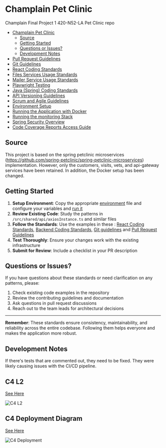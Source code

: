 # Champlain Pet Clinic

Champlain Final Project 1 420-N52-LA Pet Clinic repo

- [Champlain Pet Clinic](#champlain-pet-clinic)
  - [Source](#source)
  - [Getting Started](#getting-started)
  - [Questions or Issues?](#questions-or-issues)
  - [Development Notes](#development-notes)
- [Pull Request Guidelines](docs/pull-requests.md)
- [Git Guidelines](docs/git-tips.md)
- [React Coding Standards](docs/react-coding-standards.md)
- [Files Services Usage Standards](docs/files-service-usage.md)
- [Mailer Service Usage Standards](docs/mailer-service-usage.md)
- [Playwright Testing](docs/playwright-testing.md)
- [Java (Spring) Coding Standards](docs/java-coding-standards.md)
- [API Versioning Guidelines](docs/api-versioning.md)
- [Scrum and Agile Guidelines](docs/scrum-agile.md)
- [Environment Setup](docs/environment.md)
- [Running the Application with Docker](docs/running-project.md)
- [Running the monitoring Stack](docs/run-monitoring.md)
- [Spring Security Overview](docs/Spring%20Security.md)
- [Code Coverage Reports Access Guide](docs/code-coverage-reports.md)

## Source

This project is based on the spring petclinic microservices (https://github.com/spring-petclinic/spring-petclinic-microservices) implementation.
However, only the customers, visits, vets, and api-gateway services have been retained. In addition, the
Docker setup has been changed.

## Getting Started

1. **Setup Environment**: Copy the appropriate [environment](docs/environment.md) file and configure your variables and [run it](docs/running-project.md)
2. **Review Existing Code**: Study the patterns in `/src/shared/api/axiosInstance.ts` and similar files
3. **Follow the Standards**: Use the examples in these : [React Coding Standards](docs/react-coding-standards.md), [Backend Coding Standards](docs/java-coding-standards.md), [Git guidelines](docs/git-tips.md) and [Pull Request Guidelines](docs/pull-requests.md)
4. **Test Thoroughly**: Ensure your changes work with the existing infrastructure
5. **Submit for Review**: Include a checklist in your PR description

## Questions or Issues?

If you have questions about these standards or need clarification on any patterns, please:

1. Check existing code examples in the repository
2. Review the contributing guidelines and documentation
3. Ask questions in pull request discussions
4. Reach out to the team leads for architectural decisions

---

**Remember**: These standards ensure consistency, maintainability, and reliability across the entire codebase. Following them helps everyone and makes the application more robust.

## Development Notes

If there's tests that are commented out, they need to be fixed. They were likely causing issues with the CI/CD pipeline.

## C4 L2

[See Here](https://plantuml.benmusicgeek.synology.me/proxy?cache=no&src=https://raw.githubusercontent.com/cgerard321/champlain_petclinic/main/docs/diagrams/C4/champlain-pet-clinic-ms_C4_L2_container_diagram.puml&fmt=svg)

![C4 L2](https://plantuml.benmusicgeek.synology.me/proxy?cache=no&src=https://raw.githubusercontent.com/cgerard321/champlain_petclinic/main/docs/diagrams/C4/champlain-pet-clinic-ms_C4_L2_container_diagram.puml&fmt=svg)


## C4 Deployment Diagram

[See Here](https://plantuml.benmusicgeek.synology.me/proxy?cache=no&src=https://raw.githubusercontent.com/cgerard321/champlain_petclinic/main/docs/diagrams/C4/deployment_diagram.puml&fmt=svg)

![C4 Deployment](https://plantuml.benmusicgeek.synology.me/proxy?cache=no&src=https://raw.githubusercontent.com/cgerard321/champlain_petclinic/main/docs/diagrams/C4/deployment_diagram.puml&fmt=svg)